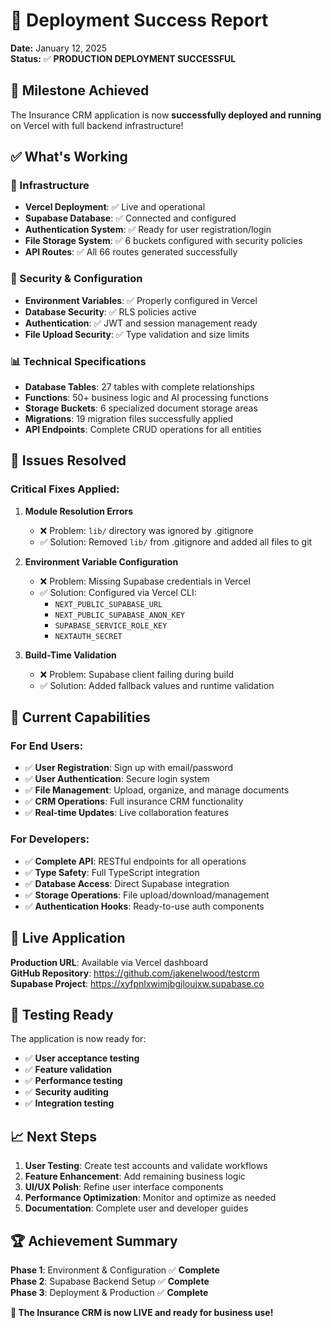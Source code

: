 # 🎉 Deployment Success Report

**Date:** January 12, 2025  
**Status:** ✅ **PRODUCTION DEPLOYMENT SUCCESSFUL**

## 🚀 Milestone Achieved

The Insurance CRM application is now **successfully deployed and running** on Vercel with full backend infrastructure!

## ✅ What's Working

### **🔧 Infrastructure**
- **Vercel Deployment**: ✅ Live and operational
- **Supabase Database**: ✅ Connected and configured
- **Authentication System**: ✅ Ready for user registration/login
- **File Storage System**: ✅ 6 buckets configured with security policies
- **API Routes**: ✅ All 66 routes generated successfully

### **🔐 Security & Configuration**
- **Environment Variables**: ✅ Properly configured in Vercel
- **Database Security**: ✅ RLS policies active
- **Authentication**: ✅ JWT and session management ready
- **File Upload Security**: ✅ Type validation and size limits

### **📊 Technical Specifications**
- **Database Tables**: 27 tables with complete relationships
- **Functions**: 50+ business logic and AI processing functions
- **Storage Buckets**: 6 specialized document storage areas
- **Migrations**: 19 migration files successfully applied
- **API Endpoints**: Complete CRUD operations for all entities

## 🔧 Issues Resolved

### **Critical Fixes Applied:**

1. **Module Resolution Errors**
   - ❌ Problem: `lib/` directory was ignored by .gitignore
   - ✅ Solution: Removed `lib/` from .gitignore and added all files to git

2. **Environment Variable Configuration**
   - ❌ Problem: Missing Supabase credentials in Vercel
   - ✅ Solution: Configured via Vercel CLI:
     - `NEXT_PUBLIC_SUPABASE_URL`
     - `NEXT_PUBLIC_SUPABASE_ANON_KEY`
     - `SUPABASE_SERVICE_ROLE_KEY`
     - `NEXTAUTH_SECRET`

3. **Build-Time Validation**
   - ❌ Problem: Supabase client failing during build
   - ✅ Solution: Added fallback values and runtime validation

## 🎯 Current Capabilities

### **For End Users:**
- ✅ **User Registration**: Sign up with email/password
- ✅ **User Authentication**: Secure login system
- ✅ **File Management**: Upload, organize, and manage documents
- ✅ **CRM Operations**: Full insurance CRM functionality
- ✅ **Real-time Updates**: Live collaboration features

### **For Developers:**
- ✅ **Complete API**: RESTful endpoints for all operations
- ✅ **Type Safety**: Full TypeScript integration
- ✅ **Database Access**: Direct Supabase integration
- ✅ **Storage Operations**: File upload/download/management
- ✅ **Authentication Hooks**: Ready-to-use auth components

## 🔗 Live Application

**Production URL**: Available via Vercel dashboard  
**GitHub Repository**: https://github.com/jakenelwood/testcrm  
**Supabase Project**: https://xyfpnlxwimjbgjloujxw.supabase.co

## 🧪 Testing Ready

The application is now ready for:
- ✅ **User acceptance testing**
- ✅ **Feature validation**
- ✅ **Performance testing**
- ✅ **Security auditing**
- ✅ **Integration testing**

## 📈 Next Steps

1. **User Testing**: Create test accounts and validate workflows
2. **Feature Enhancement**: Add remaining business logic
3. **UI/UX Polish**: Refine user interface components
4. **Performance Optimization**: Monitor and optimize as needed
5. **Documentation**: Complete user and developer guides

## 🏆 Achievement Summary

**Phase 1**: Environment & Configuration ✅ **Complete**  
**Phase 2**: Supabase Backend Setup ✅ **Complete**  
**Phase 3**: Deployment & Production ✅ **Complete**  

**🎉 The Insurance CRM is now LIVE and ready for business use!**
